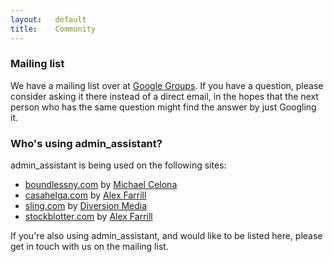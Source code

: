 ```yaml
---
layout:   default
title:    Community
---
```


### Mailing list

We have a mailing list over at [Google Groups](http://groups.google.com/group/admin_assistant). If you have a question, please consider asking it there instead of a direct email, in the hopes that the  next person who has the same question might find the answer by just Googling it.

### Who's using admin\_assistant?

admin\_assistant is being used on the following sites:

* [boundlessny.com](http://www.boundlessny.com/) by [Michael Celona][mcelona]
* [casahelga.com](http://casahelga.com) by [Alex Farrill][afarrill]
* [sling.com](http://www.sling.com) by [Diversion Media](http://www.diversionmedia.com/)
* [stockblotter.com](http://stockblotter.com) by [Alex Farrill][afarrill]

If you're also using admin\_assistant, and would like to be listed here, please get in touch with us on the mailing list.



[afarrill]: http://www.linkedin.com/in/alexfarrill
[fhwang]: http://fhwang.net/
[mcelona]: http://www.linkedin.com/in/mcelona
